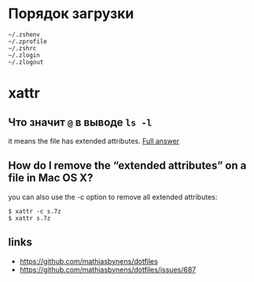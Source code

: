 # Порядок загрузки

```
~/.zshenv
~/.zprofile
~/.zshrc
~/.zlogin
~/.zlogout
```

# xattr
## Что значит `@` в выводе `ls -l`
it means the file has extended attributes. [Full answer](http://unix.stackexchange.com/questions/1646/or-mark-after-running-ls-al)

## How do I remove the “extended attributes” on a file in Mac OS X?

you can also use the -c option to remove all extended attributes:

```
$ xattr -c s.7z
$ xattr s.7z
```

## links
* https://github.com/mathiasbynens/dotfiles
* https://github.com/mathiasbynens/dotfiles/issues/687
